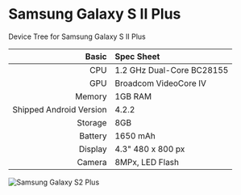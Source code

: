 Samsung Galaxy S II Plus
============================

Device Tree for Samsung Galaxy S II Plus

Basic   | Spec Sheet
-------:|:-------------------------
CPU     | 1.2 GHz Dual-Core BC28155
GPU     | Broadcom VideoCore IV
Memory  | 1GB RAM
Shipped Android Version | 4.2.2
Storage | 8GB
Battery | 1650 mAh
Display | 4.3" 480 x 800 px
Camera  | 8MPx, LED Flash

![Samsung Galaxy S2 Plus](http://www.telefonino.net/new_files/images/global/Samsung-Galaxy-S2-Plus_69881_4.jpg "Samsung Galaxy S II Plus")
